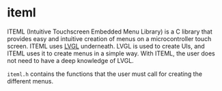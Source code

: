 # iteml
ITEML (Intuitive Touchscreen Embedded Menu Library) is a C library that provides easy and intuitive creation of menus on a microcontroller touch screen. ITEML uses [LVGL](https://lvgl.io) underneath. LVGL is used to create UIs, and ITEML uses it to create menus in a simple way. With ITEML, the user does not need to have a deep knowledge of LVGL.

`iteml.h` contains the functions that the user must call for creating the different menus.